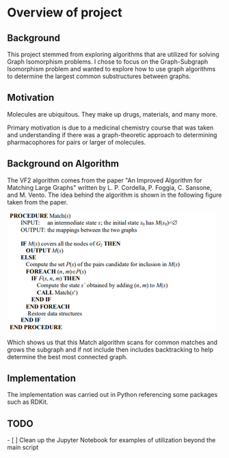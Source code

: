 # Overview of project
## Background
This project stemmed from exploring algorithms that are utilized for solving Graph Isomorphism problems. I chose to focus on the Graph-Subgraph Isomorphism problem and wanted to explore how to use graph algorithms to determine the largest common substructures between graphs.

## Motivation
Molecules are ubiquitous. They make up drugs, materials, and many more. 

Primary motivation is due to a medicinal chemistry course that was taken and understanding if there was a graph-theoretic approach to determining pharmacophores for pairs or larger of molecules.

## Background on Algorithm
The VF2 algorithm comes from the paper "An Improved Algorithm for Matching Large Graphs" written by L. P. Cordella, P. Foggia, C. Sansone, and M. Vento. The idea behind the algorithm is shown in the following figure taken from the paper.

![VF2Algo](./images/VF2Algo.png)

Which shows us that this Match algorithm scans for common matches and grows the subgraph and if not include then includes backtracking  to help determine the best most connected graph.

## Implementation

The implementation was carried out in Python referencing some packages such as RDKit.

## TODO

\- [ ] Clean up the Jupyter Notebook for examples of utilization beyond the main script
